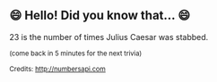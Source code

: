 ## :smile: Hello! Did you know that... :smile:
23 is the number of times Julius Caesar was stabbed.

<sup>(come back in 5 minutes for the next trivia)</sup>


<sup>Credits: http://numbersapi.com</sup>
